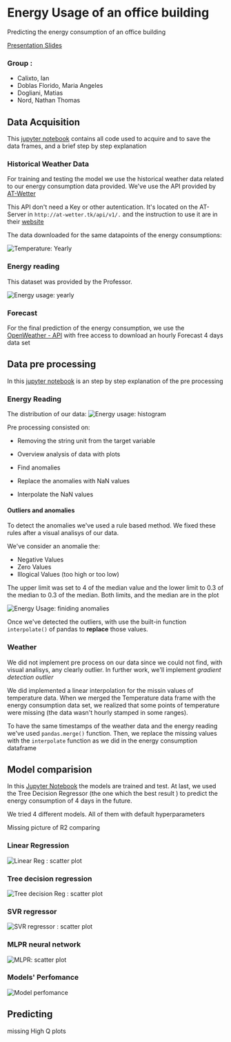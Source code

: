 # Energy Usage of an office building

Predicting the energy consumption of an office building

[Presentation Slides](https://github.com/matias-dogliani/energybuild/blob/master/Slides/Machine%20Learning%20-%20Energy%20Prediction.pptx.pdf)

### Group : 

* Calixto, Ian 
* Doblas Florido, Maria Angeles
* Dogliani, Matias 
* Nord, Nathan Thomas 

## Data Acquisition 

This [jupyter notebook](https://github.com/matias-dogliani/energybuild/blob/master/DataSet_Weather.ipynb) 
contains all code used to acquire and to save the data frames, and a brief step by step explanation

### Historical Weather Data 

For training and testing the model we use the historical  weather data related to our energy consumption data provided.
We've  use the API provided by [AT-Wetter](http://at-wetter.tk/index.php?men=api)

This API don't need a Key or other autentication. It's located on the AT-Server in `http://at-wetter.tk/api/v1/.` 
and the instruction to use it are in their [website](http://at-wetter.tk/index.php?men=api) 

The data downloaded for the same datapoints of the energy consumptions: 

![Temperature: Yearly](https://github.com/matias-dogliani/energybuild/blob/master/Imgs/Weather_year.png)

### Energy reading 

This dataset was provided by the Professor. 


![Energy usage: yearly](https://github.com/matias-dogliani/energybuild/blob/master/Imgs/Energy_usage_year.png)

### Forecast

For the final prediction of the energy consumption, we use the [OpenWeather - API](https://openweathermap.org/api)
with free access to download an hourly Forecast 4 days data set


## Data pre processing 

In this [jupyter notebook](https://github.com/matias-dogliani/energybuild/blob/master/PreProcess_EnergyConsumption.ipynb) is an step by step explanation of the pre processing 

### Energy Reading 

The distribution of our data: 
![Energy usage: histogram](https://github.com/matias-dogliani/energybuild/blob/master/Imgs/Energy_usage_histogram.png)

Pre processing consisted on: 

* Removing the string unit from the target variable 

* Overview analysis of data with plots 

* Find anomalies 

* Replace the anomalies with NaN values 

* Interpolate the NaN values 


#### Outliers and anomalies 


To detect the anomalies we've used a rule based method. We fixed these rules after a visual analisys of our data. 

We've consider an anomalie the: 

* Negative Values
* Zero Values
* Illogical Values (too high
or too low)

The upper limit was set to 4  of the median value and the lower limit to 0.3 of the median to 0.3 of the median. Both limits, and the median are in the plot  

![Energy Usage: finiding anomalies](https://github.com/matias-dogliani/energybuild/blob/master/Imgs/Energy_usage_year_annotated.png)

Once we've detected the outliers, with use the built-in function `interpolate()` of pandas to **replace** those values. 

### Weather 

We did not implement pre process on our data since we could not find, with visual analisys, any clearly outlier. In further work, we'll implement *gradient detection outlier* 

We did implemented a linear interpolation for the missin values of temperature data.
When we merged the Temperature data frame with the energy consumption data set, we realized that 
some points of temperature were missing (the data wasn't hourly stamped in some ranges). 

To have the same timestamps of the weather data and the energy reading we've used `pandas.merge()` 
function. 
Then, we replace the missing values with the `interpolate` function as we did in the energy consumption dataframe 

## Model comparision 

In this [Jupyter Notebook](https://github.com/matias-dogliani/energybuild/blob/master/Training_Testing_model.ipynb)
the models are trained and test. At last, we used the Tree Decision Regressor (the one which the best result ) 
to predict the energy consumption of 4 days in the future. 

We tried 4 different models. All of them with default hyperparameters 

Missing picture of R2 comparing 
### Linear Regression 

![Linear Reg : scatter plot](https://github.com/matias-dogliani/energybuild/blob/master/Imgs/linear_regression_model.png)


### Tree decision regression 

![Tree decision Reg : scatter plot](https://github.com/matias-dogliani/energybuild/blob/master/Imgs/tree_regressor_model.png)

### SVR regressor 
  
![SVR regressor : scatter plot](https://github.com/matias-dogliani/energybuild/blob/master/Imgs/SVLR_regressor_model.png)

### MLPR neural network 

![MLPR: scatter plot](https://github.com/matias-dogliani/energybuild/blob/master/Imgs/MLPR_regressor_model.png)

### Models' Perfomance 

![Model perfomance](https://github.com/matias-dogliani/energybuild/blob/master/Imgs/Model_perfomance.png)

## Predicting 

missing High Q plots 

